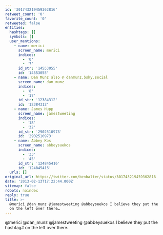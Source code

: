 ```yaml
---
id: '301743219459362816'
retweet_count: '0'
favorite_count: '0'
retweeted: false
entities:
  hashtags: []
  symbols: []
  user_mentions:
    - name: merici
      screen_name: merici
      indices:
        - '0'
        - '7'
      id_str: '14553055'
      id: '14553055'
    - name: Dan Munz also @ danmunz.bsky.social
      screen_name: dan_munz
      indices:
        - '8'
        - '17'
      id_str: '12384312'
      id: '12384312'
    - name: James Hupp
      screen_name: jamestweeting
      indices:
        - '18'
        - '32'
      id_str: '2902510973'
      id: '2902510973'
    - name: Abbey Kos
      screen_name: abbeysuekos
      indices:
        - '33'
        - '45'
      id_str: '124845416'
      id: '124845416'
  urls: []
original_url: https://twitter.com/benbalter/status/301743219459362816
date: '2013-02-13T17:22:44.000Z'
sitemap: false
robots: noindex
reply: true
title: >-
  @merici @dan_munz @jamestweeting @abbeysuekos I believe they put the hashtag#
  on the left over there…
---
```


@merici @dan_munz @jamestweeting @abbeysuekos I believe they put the hashtag# on the left over there.
